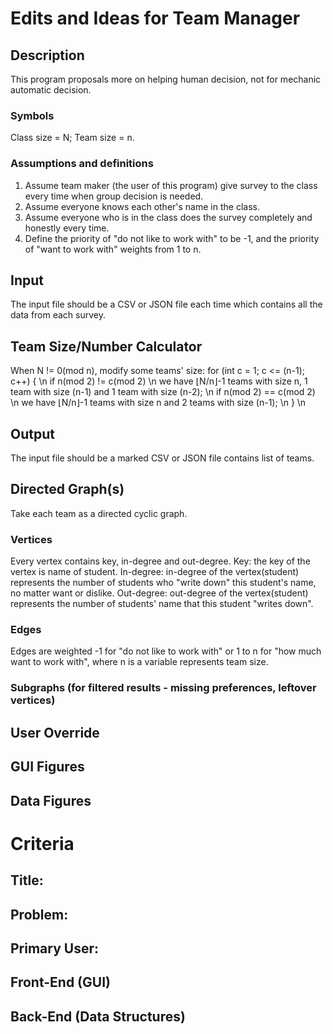 # Edits and Ideas for Team Manager

## Description
This program proposals more on helping human decision, not for mechanic automatic decision.
### Symbols
Class size = N;
Team size = n.
### Assumptions and definitions
1. Assume team maker (the user of this program) give survey to the class every time when group decision is needed.
2. Assume everyone knows each other's name in the class.
3. Assume everyone who is in the class does the survey completely and honestly every time.
4. Define the priority of "do not like to work with" to be -1, and the priority of "want to work with" weights from 1 to n.

## Input
The input file should be a CSV or JSON file each time which contains all the data from each survey.
## Team Size/Number Calculator
When N != 0(mod n), modify some teams' size:
for (int c = 1; c <= (n-1); c++) { \n
     if n(mod 2) != c(mod 2) \n
        we have ⌊N/n⌋-1 teams with size n, 1 team with size (n-1) and 1 team with size (n-2); \n
     if n(mod 2) == c(mod 2) \n
        we have ⌊N/n⌋-1 teams with size n and 2 teams with size (n-1); \n
} \n
## Output
The input file should be a marked CSV or JSON file contains list of teams.

## Directed Graph(s)
Take each team as a directed cyclic graph.
### Vertices
Every vertex contains key, in-degree and out-degree.
Key: the key of the vertex is name of student.
In-degree: in-degree of the vertex(student) represents the number of students who "write down" this student's name, no matter want or dislike.
Out-degree: out-degree of the vertex(student) represents the number of students' name that this student "writes down".
### Edges
Edges are weighted -1 for "do not like to work with" or 1 to n for "how much want to work with", where n is a variable represents team size.
### Subgraphs (for filtered results - missing preferences, leftover vertices)

## User Override

## GUI Figures

## Data Figures



# Criteria

## Title:

## Problem:

## Primary User:

## Front-End (GUI)

## Back-End (Data Structures)

